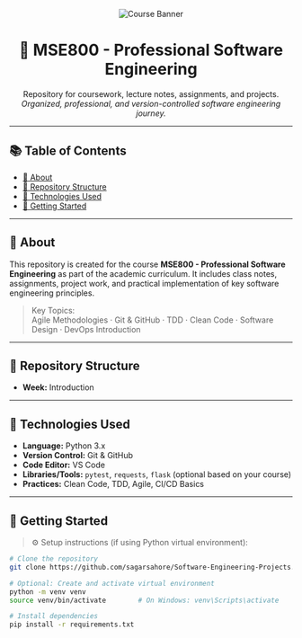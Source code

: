 <!-- 🎓 Course Banner -->
<p align="center">
  <img src="https://via.placeholder.com/1000x250.png?text=MSE800+-+Professional+Software+Engineering" alt="Course Banner" />
</p>

<h1 align="center">📘 MSE800 - Professional Software Engineering</h1>
<p align="center">
  Repository for coursework, lecture notes, assignments, and projects.<br/>
  <i>Organized, professional, and version-controlled software engineering journey.</i>
</p>

---

## 📚 Table of Contents

- [📖 About](#-about)
- [📁 Repository Structure](#-repository-structure)
- [🧰 Technologies Used](#-technologies-used)
- [🚀 Getting Started](#-getting-started)


---

## 📖 About

This repository is created for the course **MSE800 - Professional Software Engineering** as part of the academic curriculum. It includes class notes, assignments, project work, and practical implementation of key software engineering principles.

> Key Topics:  
> Agile Methodologies · Git & GitHub · TDD · Clean Code · Software Design · DevOps Introduction

---

## 📁 Repository Structure
- **Week:** Introduction

---

## 🧰 Technologies Used

- **Language:** Python 3.x
- **Version Control:** Git & GitHub
- **Code Editor:** VS Code
- **Libraries/Tools:** `pytest`, `requests`, `flask` (optional based on your course)
- **Practices:** Clean Code, TDD, Agile, CI/CD Basics

---

## 🚀 Getting Started

> ⚙️ Setup instructions (if using Python virtual environment):

```bash
# Clone the repository
git clone https://github.com/sagarsahore/Software-Engineering-Projects.git

# Optional: Create and activate virtual environment
python -m venv venv
source venv/bin/activate        # On Windows: venv\Scripts\activate

# Install dependencies
pip install -r requirements.txt
